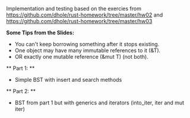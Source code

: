 Implementation and testing based on the exercies from https://github.com/dhole/rust-homework/tree/master/hw02 and https://github.com/dhole/rust-homework/tree/master/hw03

**Some Tips from the Slides:**

* You can't keep borrowing something after it stops existing.
* One object may have many immutable references to it (&T).
* OR exactly one mutable reference (&mut T) (not both).

** Part 1: **
* Simple BST with insert and search methods

** Part 2: **
* BST from part 1 but with generics and iterators (into_iter, iter and mut iter)